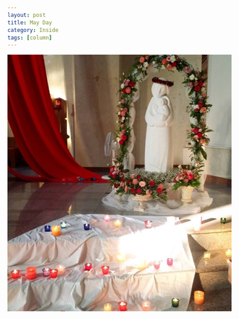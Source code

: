```yaml
---
layout: post
title: May Day
category: Inside
tags: [column]
---
```


![Virgin Mary](/assets/post-img/Inside/virgin-mary.jpg)
